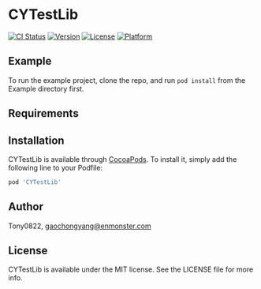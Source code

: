 # CYTestLib

[![CI Status](https://img.shields.io/travis/Tony0822/CYTestLib.svg?style=flat)](https://travis-ci.org/Tony0822/CYTestLib)
[![Version](https://img.shields.io/cocoapods/v/CYTestLib.svg?style=flat)](https://cocoapods.org/pods/CYTestLib)
[![License](https://img.shields.io/cocoapods/l/CYTestLib.svg?style=flat)](https://cocoapods.org/pods/CYTestLib)
[![Platform](https://img.shields.io/cocoapods/p/CYTestLib.svg?style=flat)](https://cocoapods.org/pods/CYTestLib)

## Example

To run the example project, clone the repo, and run `pod install` from the Example directory first.

## Requirements

## Installation

CYTestLib is available through [CocoaPods](https://cocoapods.org). To install
it, simply add the following line to your Podfile:

```ruby
pod 'CYTestLib'
```

## Author

Tony0822, gaochongyang@enmonster.com

## License

CYTestLib is available under the MIT license. See the LICENSE file for more info.
